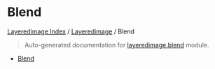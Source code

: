 # Blend

[Layeredimage Index](../README.md#layeredimage-index) /
[Layeredimage](./index.md#layeredimage) /
Blend

> Auto-generated documentation for [layeredimage.blend](../../../layeredimage/blend.py) module.

- [Blend](#blend)
